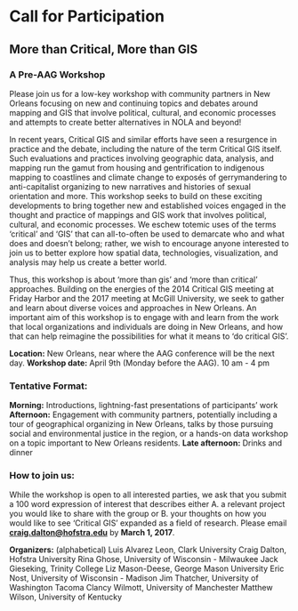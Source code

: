 # Call for Participation
## More than Critical, More than GIS
### A Pre-AAG Workshop

Please join us for a low-key workshop with community partners in New Orleans focusing on new and continuing topics and debates around mapping and GIS that involve political, cultural, and economic processes and attempts to create better alternatives in NOLA and beyond!
 
In recent years, Critical GIS and similar efforts have seen a resurgence in practice and the debate, including the nature of the term Critical GIS itself. Such evaluations and practices involving geographic data, analysis, and mapping run the gamut from housing and gentrification to indigenous mapping to coastlines and climate change to exposés of gerrymandering to anti-capitalist organizing to new narratives and histories of sexual orientation and more. This workshop seeks to build on these exciting developments to bring together new and established voices engaged in the thought and practice of mappings and GIS work that involves political, cultural, and economic processes. We eschew totemic uses of the terms ‘critical’ and ‘GIS’ that can all-to-often be used to demarcate who and what does and doesn’t belong; rather, we wish to encourage anyone interested to join us to better explore how spatial data, technologies, visualization, and analysis may help us create a better world.
 
Thus, this workshop is about ‘more than gis’ and ‘more than critical’ approaches. Building on the energies of the 2014 Critical GIS meeting at Friday Harbor and the 2017 meeting at McGill University, we seek to gather and learn about diverse voices and approaches in New Orleans. An important aim of this workshop is to engage with and learn from the work that local organizations and individuals are doing in New Orleans, and how that can help reimagine the possibilities for what it means to ‘do critical GIS’.
 

**Location:** New Orleans, near where the AAG conference will be the next day.
**Workshop date:** April 9th (Monday before the AAG).  10 am - 4 pm
 
### Tentative Format:
**Morning:** Introductions, lightning-fast presentations of participants’ work
**Afternoon:** Engagement with community partners, potentially including a tour of geographical organizing in New Orleans, talks by those pursuing social and environmental justice in the region, or a hands-on data workshop on a topic important to New Orleans residents.
**Late afternoon:** Drinks and dinner
 
### How to join us:
While the workshop is open to all interested parties, we ask that you submit a 100 word expression of interest that describes either A. a relevant project you would like to share with the group or B. your thoughts on how you would like to see ‘Critical GIS’ expanded as a field of research. Please email **craig.dalton@hofstra.edu** by **March 1, 2017**.
 
**Organizers:** (alphabetical)
Luis Alvarez Leon, Clark University
Craig Dalton, Hofstra University
Rina Ghose, University of Wisconsin - Milwaukee
Jack Gieseking, Trinity College
Liz Mason-Deese, George Mason University
Eric Nost, University of Wisconsin - Madison
Jim Thatcher, University of Washington Tacoma
Clancy Wilmott, University of Manchester
Matthew Wilson, University of Kentucky

